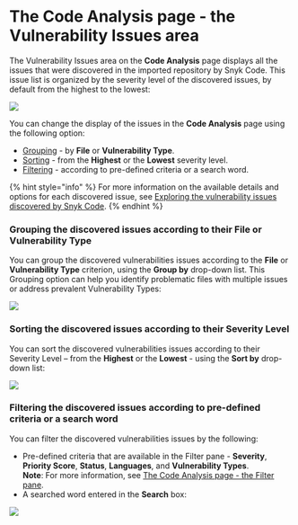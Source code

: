 # The Code Analysis page - the Vulnerability Issues area

The Vulnerability Issues area on the **Code Analysis** page displays all the issues that were discovered in the imported repository by Snyk Code. This issue list is organized by the severity level of the discovered issues, by default from the highest to the lowest:

![](<../../../../.gitbook/assets/Snyk Code - Results - Issues Area .png>)

You can change the display of the issues in the **Code Analysis** page using the following option:

* [Grouping](the-code-analysis-page-the-vulnerability-issues-area.md#grouping-the-discovered-issues-according-to-their-file-or-vulnerability-type) - by **File** or **Vulnerability Type**.
* [Sorting](the-code-analysis-page-the-vulnerability-issues-area.md#sorting-the-discovered-issues-according-to-their-severity-level) - from the **Highest** or the **Lowest** severity level.
* [Filtering](the-code-analysis-page-the-vulnerability-issues-area.md#sorting-the-discovered-issues-according-to-their-severity-level) - according to pre-defined criteria or a search word.

{% hint style="info" %}
For more information on the available details and options for each discovered issue, see [Exploring the vulnerability issues discovered by Snyk Code](https://docs.snyk.io/products/snyk-code/exploring-and-working-with-the-snyk-code-results/exploring-the-vulnerability-issues-discovered-by-snyk-code).
{% endhint %}

### **Grouping the discovered issues according to their File or Vulnerability Type**

You can group the discovered vulnerabilities issues according to the **File** or **Vulnerability Type** criterion, using the **Group by** drop-down list. This Grouping option can help you identify problematic files with multiple issues or address prevalent Vulnerability Types:

![](<../../../../.gitbook/assets/Snyk Code - Main UI Features - Group.png>)

### **Sorting the discovered issues according to their Severity Level**

You can sort the discovered vulnerabilities issues according to their Severity Level – from the **Highest** or the **Lowest** - using the **Sort by** drop-down list:

![](<../../../../.gitbook/assets/Snyk Code - Main UI Features - Sort.png>)

### **Filtering the discovered issues according to pre-defined criteria or a search word**

You can filter the discovered vulnerabilities issues by the following:

* Pre-defined criteria that are available in the Filter pane - **Severity**, **Priority Score**, **Status**, **Languages**, and **Vulnerability Types**.\
  **Note**: For more information, see [The Code Analysis page - the Filter pane](the-code-analysis-page-the-filter-pane.md).
* A searched word entered in the **Search** box:

![](<../../../../.gitbook/assets/Snyk Code - Results - Issues Area - Search box.png>)
